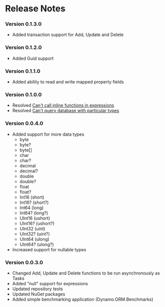 # Release Notes

### Version 0.1.3.0
* Added transaction support for Add, Update and Delete

### Version 0.1.2.0
* Added Guid support

### Version 0.1.1.0
* Added ability to read and write mapped property fields

### Version 0.1.0.0
* Resolved [Can't call inline functions in expressions](https://github.com/marcodafonseca/Dynamo.ORM/issues/1)
* Resolved [Can't query database with particular types](https://github.com/marcodafonseca/Dynamo.ORM/issues/2)

### Version 0.0.4.0
* Added support for more data types
  * byte
  * byte?
  * byte[]
  * char
  * char?
  * decimal
  * decimal?
  * double
  * double?
  * float
  * float?
  * Int16 (short)
  * Int16? (short?)
  * Int64 (long)
  * Int64? (long?)
  * UInt16 (ushort)
  * UInt16? (ushort?)
  * UInt32 (uint)
  * UInt32? (uint?)
  * UInt64 (ulong)
  * UInt64? (ulong?)
* Increased support for nullable types

### Version 0.0.3.0

* Changed Add, Update and Delete functions to be run asynchronously as Tasks
* Added "null" support for expressions
* Updated repository tests
* Updated NuGet packages
* Added simple benchmarking application (Dynamo.ORM.Benchmarks)
